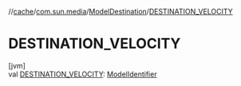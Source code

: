 //[cache](../../../index.md)/[com.sun.media](../index.md)/[ModelDestination](index.md)/[DESTINATION_VELOCITY](-d-e-s-t-i-n-a-t-i-o-n_-v-e-l-o-c-i-t-y.md)

# DESTINATION_VELOCITY

[jvm]\
val [DESTINATION_VELOCITY](-d-e-s-t-i-n-a-t-i-o-n_-v-e-l-o-c-i-t-y.md): [ModelIdentifier](../-model-identifier/index.md)
